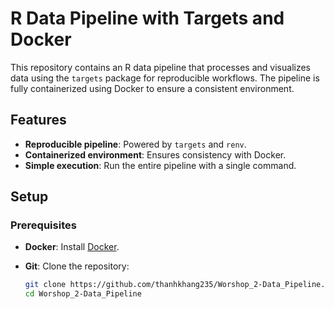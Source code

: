 # R Data Pipeline with Targets and Docker

This repository contains an R data pipeline that processes and visualizes data using the `targets` package for reproducible workflows. The pipeline is fully containerized using Docker to ensure a consistent environment.

## Features

- **Reproducible pipeline**: Powered by `targets` and `renv`.
- **Containerized environment**: Ensures consistency with Docker.
- **Simple execution**: Run the entire pipeline with a single command.

## Setup

### Prerequisites

- **Docker**: Install [Docker](https://www.docker.com/).
- **Git**: Clone the repository:

  ```bash
  git clone https://github.com/thanhkhang235/Worshop_2-Data_Pipeline.git
  cd Worshop_2-Data_Pipeline
  ```
